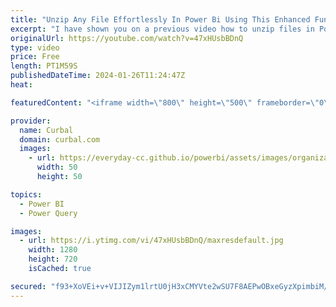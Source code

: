 ```yaml
---
title: "Unzip Any File Effortlessly In Power Bi Using This Enhanced Function!"
excerpt: "I have shown you on a previous video how to unzip files in Power BI, but the function did not always work: https://www.youtube.com/watch?v=OzQ44gwi5Kw&ab_channel=Curbal  So, I found a better one and I will also show you how to unzip files coming from APIs.  Improved function:https://community.fabric.microsoft.com/t5/Power-Query/How-to-connect-Azure-DevOps-REST-API-in-to-power-bi/m-p/895318/highlight/true#M30599"
originalUrl: https://youtube.com/watch?v=47xHUsbBDnQ
type: video
price: Free
length: PT1M59S
publishedDateTime: 2024-01-26T11:24:47Z
heat: 

featuredContent: "<iframe width=\"800\" height=\"500\" frameborder=\"0\" src=\"https://www.youtube.com/embed/47xHUsbBDnQ\" allow=\"accelerometer; autoplay; encrypted-media; gyroscope; picture-in-picture\" allowfullscreen></iframe>"

provider:
  name: Curbal
  domain: curbal.com
  images:
    - url: https://everyday-cc.github.io/powerbi/assets/images/organizations/curbal.com-50x50.jpg
      width: 50
      height: 50

topics:
  - Power BI
  - Power Query

images:
  - url: https://i.ytimg.com/vi/47xHUsbBDnQ/maxresdefault.jpg
    width: 1280
    height: 720
    isCached: true

secured: "f93+XoVEi+v+VIJIZym1lrtU0jH3xCMYVte2wSU7F8AEPwOBxeGyzXpimbiM/+C5qfUaJEMeR3Fivo8Jy19WL7Mvz4oeHZeuwaOVQqRgWbV1KhwR783cZMPp9PxO9BHbORGnao+bbVLLeizjiftwSuDa5eaXeIlcDxlWnUy78zKgpXRK3DZsr92T2ZalQxGA8VdoQratqQJEPHEb3TVwDzUYBBXr9hABmdFvD/LDgQbuvc3cs+f9uQMVZAV7GiPIPXy6hoatM5EITNYoFJkC5jqnZJ9rxKaVE7Ip7gX6DaJkmHMzz04QJJbFwLtxzg1lvIbk9wePaHDKXw2UFZeTufvWmSK+CvAz7cZt5VnXgAgpehABpjTC3aTgtqU3rH/vysFmeLkq/Ip9idiBSnkc4Hz+6x70gJYh6bo809gYo7Y=;4JPpRQDKfFSVBIjXojk+MA=="
---
```


